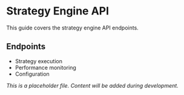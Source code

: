 # Strategy Engine API

This guide covers the strategy engine API endpoints.

## Endpoints

- Strategy execution
- Performance monitoring
- Configuration

*This is a placeholder file. Content will be added during development.*